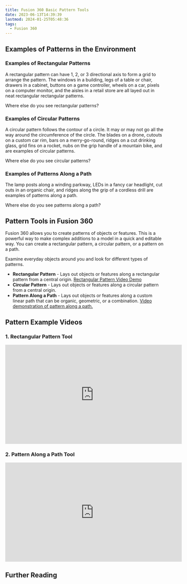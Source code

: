 ```yaml
---
title: Fusion 360 Basic Pattern Tools
date: 2023-06-13T14:39:39
lastmod: 2024-01-25T05:48:36
tags:
  - Fusion 360
---
```


## Examples of Patterns in the Environment

### Examples of Rectangular Patterns

A rectangular pattern can have 1, 2, or 3 directional axis to form a grid to arrange the pattern. The windows in a building, legs of a table or chair, drawers in a cabinet, buttons on a game controller, wheels on a car, pixels on a computer monitor, and the aisles in a retail store are all layed out in neat rectangular rectangular patterns.

Where else do you see rectangular patterns?

### Examples of Circular Patterns

A circular pattern follows the contour of a circle. It may or may not go all the way around the circumference of the circle. The blades on a drone, cutouts on a custom car rim, bars on a merry-go-round, ridges on a cut drinking glass, grid fins on a rocket, nubs on the grip handle of a mountain bike, and are examples of circular patterns.

Where else do you see circular patterns?

### Examples of Patterns Along a Path

The lamp posts along a winding parkway, LEDs in a fancy car headlight, cut outs in an organic chair, and ridges along the grip of a cordless drill are examples of patterns along a path.

Where else do you see patterns along a path?

## Pattern Tools in Fusion 360

Fusion 360 allows you to create patterns of objects or features. This is a powerful way to make complex additions to a model in a quick and editable way. You can create a rectangular pattern, a circular pattern, or a pattern on a path.

Examine everyday objects around you and look for different types of patterns.

- **Rectangular Pattern** - Lays out objects or features along a rectangular pattern from a central origin. [Rectangular Pattern Video Demo](https://youtu.be/Y0nYNZvL0EA)
- **Circular Pattern** - Lays out objects or features along a circular pattern from a central origin.
- **Pattern Along a Path** - Lays out objects or features along a custom linear path that can be organic, geometric, or a combination. [Video demonstration of pattern along a path.](https://youtu.be/9xit7JRPQ0A)

## Pattern Example Videos

<div class="video-grid">

<div class="video-card">

### 1. Rectangular Pattern Tool

<div class="iframe-16-9-container"><iframe class="youTubeIframe" width="560" height="315" src="https://www.youtube.com/embed/Y0nYNZvL0EA?rel=0" title="YouTube video player" frameborder="0" allow="accelerometer; autoplay; clipboard-write; encrypted-media; gyroscope; picture-in-picture; web-share" allowfullscreen></iframe>
</div>
</div>

<div class="video-card">

### 2. Pattern Along a Path Tool

<div class="iframe-16-9-container"><iframe class="youTubeIframe" width="560" height="315" src="https://www.youtube.com/embed/9xit7JRPQ0A?rel=0" title="YouTube video player" frameborder="0" allow="accelerometer; autoplay; clipboard-write; encrypted-media; gyroscope; picture-in-picture; web-share" allowfullscreen></iframe>
</div>
</div>

</div>

## Further Reading
